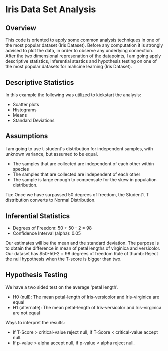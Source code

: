 # Iris Data Set Analysis
## Overview
This code is oriented to apply some common analysis techniques in one of the most popular dataset (Iris Dataset). Before any computation it is strongly advised to plot the data, in order to observe any underlying connection. After the two dimensional represenation of the datapoints, I am going apply descriptive statistics, inferential stastics and hypothesis testing on one of the most popular datasets for mahcine learning (Iris Dataset).

## Descriptive Statistics
In this example the following was utilized to kickstart the analysis:
* Scatter plots
* Histograms
* Means
* Standard Deviations

## Assumptions
I am going to use t-student's distribution for independent samples, with unknown variance, but assumed to be equal.
* The samples that are collected are independent of each other within species
* The samples that are collected are independent of each other
* The sample is large enough to compensate for the skew in population distribution.

Tip: Once we have surpassed 50 degrees of freedom, the Student't T distribution converts to Normal Distribution.

## Inferential Statistics

* Degrees of Freedom: 50 + 50 - 2 = 98
* Confidence Interval (alpha): 0.05

Our estimates will be the mean and the standard deviation. The purpose is to obtain the difference in mean of petal lengths of virginica and versicolor.
Our dataset has $50-50-2 = 98 degrees of freedom
Rule of thumb: Reject the null hypothesis when the T-score is bigger than two.

## Hypothesis Testing
We have a two sided test on the average 'petal length'.
* H0 (null): The mean petal-length of Iris-versicolor and Iris-virginica are equal
* H1 (alternate): The mean petal-length of Iris-versicolor and Iris-virginica are not equal

Ways to interpret the results:
* If T-Score > critical-value reject null, if T-Score < critical-value accept null.
* If p-value > alpha accept null, if p-value < alpha reject null.